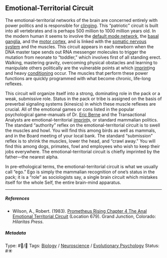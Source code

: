 ## Emotional-Territorial Circuit

The emotional-territorial networks of the brain are concerned entirely with power politics and is responsible for [clinging](Clinging.md). This “patriotic” circuit is built into all vertebrates and is perhaps 500 million to 1000 million years old. In the modern human it seems to involve the [default mode network](Default%20mode%20network.md), the [basal ganglia](Basal%20ganglia.md), and the [motor cortex](), and is linked with the [somatic nervous system]() and the muscles. This circuit appears in each newborn when the DNA master tape sends out RNA messenger molecules to trigger the mutation from neonate to “toddler,” which involves first of all standing erect. Walking, mastering gravity, overcoming physical obstacles and learning to manipulate others politically are the vulnerable points at which [imprint](Imprint.md)ing and heavy [conditioning](Conditioning.md) occur. The muscles that perform these power functions are quickly programmed with what become chronic, life-long reflexes. 

This circuit will organize itself into a strong, dominating role in the pack or a weak, submissive role. Status in the pack or tribe is assigned on the basis of preverbal signaling systems (kinesics) in which these muscle reflexes are crucial. All of the emotional games or cons listed in the popular psychological game-manuals of Dr. [Eric Berne]() and the Transactional Analysts are emotional-territorial [imprint](Imprint.md)s, or standard mammalian politics. The standard “authority” reflex on the emotional-territorial circuit is to swell the muscles and howl. You will find this among birds as well as mammals, and in the Board meeting of your local bank. The standard “submission” reflex is to shrink the muscles, lower the head, and “crawl away.” You will find this among dogs, primates, fowl and employees who wish to keep their jobs everywhere. The emotional-territorial circuit is chiefly imprinted by the father—the nearest alpha.

In pre-ethological terms, the emotional-territorial circuit is what we usually call “ego.” Ego is simply the mammalian recognition of one’s status in the pack; it is a “role” as sociologists say, a single brain circuit which mistakes itself for the whole Self, the entire brain-mind apparatus.

---

##### References

* Wilson, A., Robert. (1983). [Prometheus Rising Chapter 4 The Anal Emotional Territorial Circuit](Prometheus%20Rising%20Chapter%204%20The%20Anal%20Emotional%20Territorial%20Circuit.md) (Location 679). Grand Junction, Colorado: *Hilaritas Press*.

##### Metadata

Type: #🔵/🔵 
Tags: [Biology]() / [Neuroscience](Neuroscience.md) / [Evolutionary Psychology]()
Status: #☀️ 
